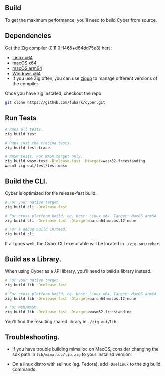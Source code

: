 ## Build
To get the maximum performance, you'll need to build Cyber from source.

## Dependencies
Get the Zig compiler (0.11.0-1465+d64dd75e3) here:
- [Linux x64](https://ziglang.org/builds/zig-linux-x86_64-0.11.0-dev.1465+d64dd75e3.tar.xz)
- [macOS x64](https://ziglang.org/builds/zig-macos-x86_64-0.11.0-dev.1465+d64dd75e3.tar.xz)
- [macOS arm64](https://ziglang.org/builds/zig-macos-aarch64-0.11.0-dev.1465+d64dd75e3.tar.xz)
- [Windows x64](https://ziglang.org/builds/zig-windows-x86_64-0.11.0-dev.1465+d64dd75e3.zip)
- If you use Zig often, you can use [zigup](https://github.com/marler8997/zigup) to manage different versions of the compiler.

Once you have zig installed, checkout the repo:
```sh
git clone https://github.com/fubark/cyber.git
```

## Run Tests
```sh
# Runs all tests.
zig build test

# Runs just the tracing tests.
zig build test-trace

# WASM tests. For WASM target only.
zig build wasm-test -Drelease-fast -Dtarget=wasm32-freestanding
wasm3 zig-out/test/test.wasm
```

## Build the CLI.
Cyber is optimized for the release-fast build.
```sh
# For your native target.
zig build cli -Drelease-fast

# For cross platform build. eg. Host: Linux x64, Target: MacOS arm64
zig build cli -Drelease-fast -Dtarget=aarch64-macos.12-none

# For a debug build instead.
zig build cli
```

If all goes well, the Cyber CLI executable will be located in `./zig-out/cyber`.

## Build as a Library.
When using Cyber as a API library, you'll need to build a library instead.
```sh
# For your native target.
zig build lib -Drelease-fast

# For cross platform build. eg. Host: Linux x64, Target: MacOS arm64
zig build lib -Drelease-fast -Dtarget=aarch64-macos.12-none

# For Web/WASM.
zig build lib -Drelease-fast -Dtarget=wasm32-freestanding
```

You'll find the resulting shared library in `./zig-out/lib`.

## Troubleshooting.
- If you have trouble building mimalloc on MacOS, consider changing the sdk path in `lib/mimalloc/lib.zig` to your installed version.

- On a linux distro with selinux (eg. Fedora), add `-Dselinux` to the zig build commands.
